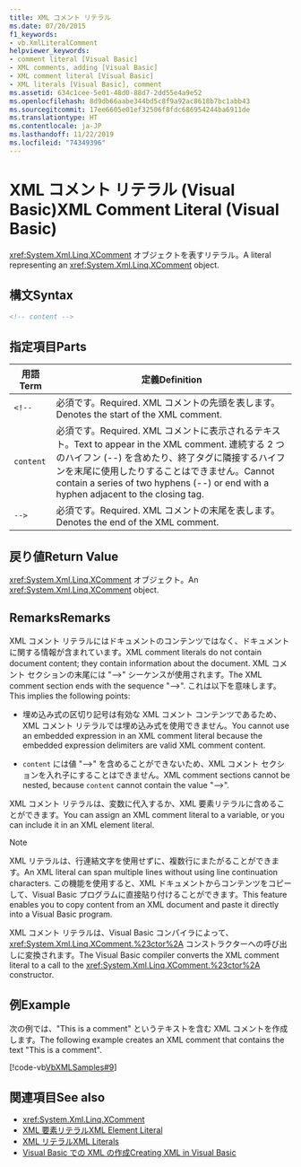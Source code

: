 ```yaml
---
title: XML コメント リテラル
ms.date: 07/20/2015
f1_keywords:
- vb.XmlLiteralComment
helpviewer_keywords:
- comment literal [Visual Basic]
- XML comments, adding [Visual Basic]
- XML comment literal [Visual Basic]
- XML literals [Visual Basic], comment
ms.assetid: 634c1cee-5e01-48d0-88d7-2dd55e4a9e52
ms.openlocfilehash: 8d9db66aabe344bd5c8f9a92ac8618b7bc1abb43
ms.sourcegitcommit: 17ee6605e01ef32506f8fdc686954244ba6911de
ms.translationtype: HT
ms.contentlocale: ja-JP
ms.lasthandoff: 11/22/2019
ms.locfileid: "74349396"
---
```

# <a name="xml-comment-literal-visual-basic"></a><span data-ttu-id="3ac79-102">XML コメント リテラル (Visual Basic)</span><span class="sxs-lookup"><span data-stu-id="3ac79-102">XML Comment Literal (Visual Basic)</span></span>
<span data-ttu-id="3ac79-103"><xref:System.Xml.Linq.XComment> オブジェクトを表すリテラル。</span><span class="sxs-lookup"><span data-stu-id="3ac79-103">A literal representing an <xref:System.Xml.Linq.XComment> object.</span></span>  
  
## <a name="syntax"></a><span data-ttu-id="3ac79-104">構文</span><span class="sxs-lookup"><span data-stu-id="3ac79-104">Syntax</span></span>  
  
```xml  
<!-- content -->  
```  
  
## <a name="parts"></a><span data-ttu-id="3ac79-105">指定項目</span><span class="sxs-lookup"><span data-stu-id="3ac79-105">Parts</span></span>  
  
|<span data-ttu-id="3ac79-106">用語</span><span class="sxs-lookup"><span data-stu-id="3ac79-106">Term</span></span>|<span data-ttu-id="3ac79-107">定義</span><span class="sxs-lookup"><span data-stu-id="3ac79-107">Definition</span></span>|  
|---|---|  
|`<!--`|<span data-ttu-id="3ac79-108">必須です。</span><span class="sxs-lookup"><span data-stu-id="3ac79-108">Required.</span></span> <span data-ttu-id="3ac79-109">XML コメントの先頭を表します。</span><span class="sxs-lookup"><span data-stu-id="3ac79-109">Denotes the start of the XML comment.</span></span>|  
|`content`|<span data-ttu-id="3ac79-110">必須です。</span><span class="sxs-lookup"><span data-stu-id="3ac79-110">Required.</span></span> <span data-ttu-id="3ac79-111">XML コメントに表示されるテキスト。</span><span class="sxs-lookup"><span data-stu-id="3ac79-111">Text to appear in the XML comment.</span></span> <span data-ttu-id="3ac79-112">連続する 2 つのハイフン (--) を含めたり、終了タグに隣接するハイフンを末尾に使用したりすることはできません。</span><span class="sxs-lookup"><span data-stu-id="3ac79-112">Cannot contain a series of two hyphens (--) or end with a hyphen adjacent to the closing tag.</span></span>|  
|`-->`|<span data-ttu-id="3ac79-113">必須です。</span><span class="sxs-lookup"><span data-stu-id="3ac79-113">Required.</span></span> <span data-ttu-id="3ac79-114">XML コメントの末尾を表します。</span><span class="sxs-lookup"><span data-stu-id="3ac79-114">Denotes the end of the XML comment.</span></span>|  
  
## <a name="return-value"></a><span data-ttu-id="3ac79-115">戻り値</span><span class="sxs-lookup"><span data-stu-id="3ac79-115">Return Value</span></span>  
 <span data-ttu-id="3ac79-116"><xref:System.Xml.Linq.XComment> オブジェクト。</span><span class="sxs-lookup"><span data-stu-id="3ac79-116">An <xref:System.Xml.Linq.XComment> object.</span></span>  
  
## <a name="remarks"></a><span data-ttu-id="3ac79-117">Remarks</span><span class="sxs-lookup"><span data-stu-id="3ac79-117">Remarks</span></span>  
 <span data-ttu-id="3ac79-118">XML コメント リテラルにはドキュメントのコンテンツではなく、ドキュメントに関する情報が含まれています。</span><span class="sxs-lookup"><span data-stu-id="3ac79-118">XML comment literals do not contain document content; they contain information about the document.</span></span> <span data-ttu-id="3ac79-119">XML コメント セクションの末尾には "-->" シーケンスが使用されます。</span><span class="sxs-lookup"><span data-stu-id="3ac79-119">The XML comment section ends with the sequence "-->".</span></span> <span data-ttu-id="3ac79-120">これは以下を意味します。</span><span class="sxs-lookup"><span data-stu-id="3ac79-120">This implies the following points:</span></span>  
  
- <span data-ttu-id="3ac79-121">埋め込み式の区切り記号は有効な XML コメント コンテンツであるため、XML コメント リテラルでは埋め込み式を使用できません。</span><span class="sxs-lookup"><span data-stu-id="3ac79-121">You cannot use an embedded expression in an XML comment literal because the embedded expression delimiters are valid XML comment content.</span></span>  
  
- <span data-ttu-id="3ac79-122">`content` には値 "-->" を含めることができないため、XML コメント セクションを入れ子にすることはできません。</span><span class="sxs-lookup"><span data-stu-id="3ac79-122">XML comment sections cannot be nested, because `content` cannot contain the value "-->".</span></span>  
  
 <span data-ttu-id="3ac79-123">XML コメント リテラルは、変数に代入するか、XML 要素リテラルに含めることができます。</span><span class="sxs-lookup"><span data-stu-id="3ac79-123">You can assign an XML comment literal to a variable, or you can include it in an XML element literal.</span></span>  
  
> [!NOTE]
> <span data-ttu-id="3ac79-124">XML リテラルは、行連結文字を使用せずに、複数行にまたがることができます。</span><span class="sxs-lookup"><span data-stu-id="3ac79-124">An XML literal can span multiple lines without using line continuation characters.</span></span> <span data-ttu-id="3ac79-125">この機能を使用すると、XML ドキュメントからコンテンツをコピーして、Visual Basic プログラムに直接貼り付けることができます。</span><span class="sxs-lookup"><span data-stu-id="3ac79-125">This feature enables you to copy content from an XML document and paste it directly into a Visual Basic program.</span></span>  
  
 <span data-ttu-id="3ac79-126">XML コメント リテラルは、Visual Basic コンパイラによって、<xref:System.Xml.Linq.XComment.%23ctor%2A> コンストラクターへの呼び出しに変換されます。</span><span class="sxs-lookup"><span data-stu-id="3ac79-126">The Visual Basic compiler converts the XML comment literal to a call to the <xref:System.Xml.Linq.XComment.%23ctor%2A> constructor.</span></span>  
  
## <a name="example"></a><span data-ttu-id="3ac79-127">例</span><span class="sxs-lookup"><span data-stu-id="3ac79-127">Example</span></span>  
 <span data-ttu-id="3ac79-128">次の例では、"This is a comment" というテキストを含む XML コメントを作成します。</span><span class="sxs-lookup"><span data-stu-id="3ac79-128">The following example creates an XML comment that contains the text "This is a comment".</span></span>  
  
 [!code-vb[VbXMLSamples#9](~/samples/snippets/visualbasic/VS_Snippets_VBCSharp/VbXMLSamples/VB/XMLSamples4.vb#9)]  
  
## <a name="see-also"></a><span data-ttu-id="3ac79-129">関連項目</span><span class="sxs-lookup"><span data-stu-id="3ac79-129">See also</span></span>

- <xref:System.Xml.Linq.XComment>
- [<span data-ttu-id="3ac79-130">XML 要素リテラル</span><span class="sxs-lookup"><span data-stu-id="3ac79-130">XML Element Literal</span></span>](../../../visual-basic/language-reference/xml-literals/xml-element-literal.md)
- [<span data-ttu-id="3ac79-131">XML リテラル</span><span class="sxs-lookup"><span data-stu-id="3ac79-131">XML Literals</span></span>](../../../visual-basic/language-reference/xml-literals/index.md)
- [<span data-ttu-id="3ac79-132">Visual Basic での XML の作成</span><span class="sxs-lookup"><span data-stu-id="3ac79-132">Creating XML in Visual Basic</span></span>](../../../visual-basic/programming-guide/language-features/xml/creating-xml.md)
